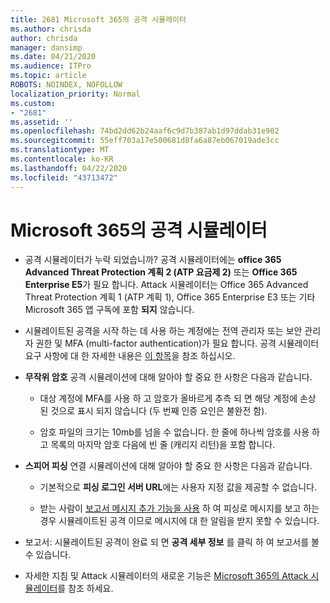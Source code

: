 ```yaml
---
title: 2681 Microsoft 365의 공격 시뮬레이터
ms.author: chrisda
author: chrisda
manager: dansimp
ms.date: 04/21/2020
ms.audience: ITPro
ms.topic: article
ROBOTS: NOINDEX, NOFOLLOW
localization_priority: Normal
ms.custom:
- "2681"
ms.assetid: ''
ms.openlocfilehash: 74bd2dd62b24aaf6c9d7b387ab1d97ddab31e902
ms.sourcegitcommit: 55eff703a17e500681d8fa6a87eb067019ade3cc
ms.translationtype: MT
ms.contentlocale: ko-KR
ms.lasthandoff: 04/22/2020
ms.locfileid: "43713472"
---
```

# <a name="attack-simulator-in-microsoft-365"></a>Microsoft 365의 공격 시뮬레이터

- 공격 시뮬레이터가 누락 되었습니까? 공격 시뮬레이터에는 **office 365 Advanced Threat Protection 계획 2 (ATP 요금제 2)** 또는 **Office 365 Enterprise E5**가 필요 합니다. Attack 시뮬레이터는 Office 365 Advanced Threat Protection 계획 1 (ATP 계획 1), Office 365 Enterprise E3 또는 기타 Microsoft 365 앱 구독에 포함 **되지** 않습니다.

- 시뮬레이트된 공격을 시작 하는 데 사용 하는 계정에는 전역 관리자 또는 보안 관리자 권한 및 MFA (multi-factor authentication)가 필요 합니다. 공격 시뮬레이터 요구 사항에 대 한 자세한 내용은 [이 항목](https://docs.microsoft.com/office365/securitycompliance/attack-simulator#before-you-begin)을 참조 하십시오.

- **무작위 암호** 공격 시뮬레이션에 대해 알아야 할 중요 한 사항은 다음과 같습니다.

  - 대상 계정에 MFA를 사용 하 고 암호가 올바르게 추측 되 면 해당 계정에 손상 된 것으로 표시 되지 않습니다 (두 번째 인증 요인은 불완전 함).

  - 암호 파일의 크기는 10mb를 넘을 수 없습니다. 한 줄에 하나씩 암호를 사용 하 고 목록의 마지막 암호 다음에 빈 줄 (캐리지 리턴)을 포함 합니다.

- **스피어 피싱** 연결 시뮬레이션에 대해 알아야 할 중요 한 사항은 다음과 같습니다.

  - 기본적으로 **피싱 로그인 서버 URL**에는 사용자 지정 값을 제공할 수 없습니다.

  - 받는 사람이 [보고서 메시지 추가 기능을 사용](https://docs.microsoft.com/microsoft-365/security/office-365-security/enable-the-report-message-add-in) 하 여 피싱로 메시지를 보고 하는 경우 시뮬레이트된 공격 이므로 메시지에 대 한 알림을 받지 못할 수 있습니다.

- 보고서: 시뮬레이트된 공격이 완료 되 면 **공격 세부 정보** 를 클릭 하 여 보고서를 볼 수 있습니다.

- 자세한 지침 및 Attack 시뮬레이터의 새로운 기능은 [Microsoft 365의 Attack 시뮬레이터](https://docs.microsoft.com/microsoft-365/security/office-365-security/attack-simulator)를 참조 하세요.
